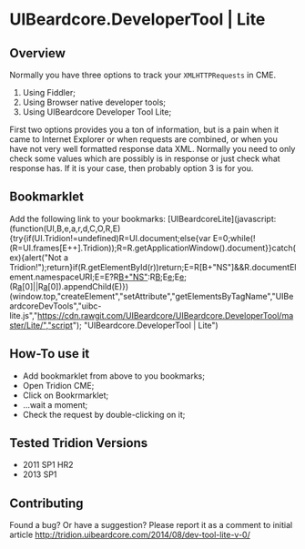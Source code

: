 ﻿UIBeardcore.DeveloperTool | Lite
================================================

## Overview

Normally you have three options to track your `XMLHTTPRequests` in CME.

1. Using Fiddler;
2. Using Browser native developer tools;
3. Using UIBeardcore Developer Tool Lite;

First two options provides you a ton of information, but is a pain when it came to Internet Explorer or when requests are combined, or when you have not very well formatted response data XML.
Normally you need to only check some values which are possibly is in response or just check what response has. If it is your case, then probably option 3 is for you.
 
## Bookmarklet

Add the following link to your bookmarks:
	[UIBeardcoreLite](javascript:(function(UI,B,e,a,r,d,C,O,R,E){try{if(UI.Tridion!=undefined)R=UI.document;else{var E=0;while(!(R=UI.frames[E++].Tridion));R=R.getApplicationWindow().document}}catch(ex){alert("Not a Tridion!");return}if(R.getElementById(r))return;E=R[B+"NS"]&&R.documentElement.namespaceURI;E=E?R[B+"NS"](E,O):R[B](O);E[e]("id",r);E[e]("src",C+d);(R[a]("head")[0]||R[a]("body")[0]).appendChild(E)})(window.top,"createElement","setAttribute","getElementsByTagName","UIBeardcoreDevTools","uibc-lite.js","https://cdn.rawgit.com/UIBeardcore/UIBeardcore.DeveloperTool/master/Lite/","script"); "UIBeardcore.DeveloperTool | Lite")


## How-To use it

  * Add bookmarklet from above to you bookmarks;
  * Open Tridion CME;
  * Click on Bookrmarklet;
  * …wait a moment;
  * Check the request by double-clicking on it;


## Tested Tridion Versions

*	2011 SP1 HR2
*	2013 SP1

## Contributing

Found a bug? Or have a suggestion? Please report it as a comment to initial article http://tridion.uibeardcore.com/2014/08/dev-tool-lite-v-0/ ‎

